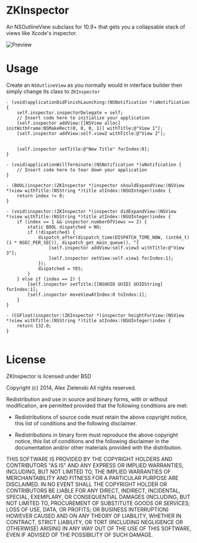 ZKInspector
===========

An NSOutlineView subclass for 10.9+ that gets you a collapsable stack of views like Xcode's inspector.

![Preview](https://github.com/alexzielenski/ZKInspector/raw/master/preview.png "Preview")

Usage
=====

Create an `NSOutlineView` as you normally would in interface builder then simply change its class to `ZKInspector`

```objc
- (void)applicationDidFinishLaunching:(NSNotification *)aNotification {
    self.inspector.inspectorDelegate = self;
    // Insert code here to initialize your application
    [self.inspector addView:[[NSView alloc] initWithFrame:NSMakeRect(0, 0, 0, 1)] withTitle:@"View 1"];
    [self.inspector addView:self.view2 withTitle:@"View 2"];

    
    [self.inspector setTitle:@"New Title" forIndex:0];    
}

- (void)applicationWillTerminate:(NSNotification *)aNotification {
    // Insert code here to tear down your application
}

- (BOOL)inspector:(ZKInspector *)inspector shouldExpandView:(NSView *)view withTitle:(NSString *)title atIndex:(NSUInteger)index {
    return index != 0;
}

- (void)inspector:(ZKInspector *)inspector didExpandView:(NSView *)view withTitle:(NSString *)title atIndex:(NSUInteger)index {
    if (index == 1 && inspector.numberOfViews == 2) {
        static BOOL dispatched = NO;
        if (!dispatched) {
            dispatch_after(dispatch_time(DISPATCH_TIME_NOW, (int64_t)(1 * NSEC_PER_SEC)), dispatch_get_main_queue(), ^{
                [self.inspector addView:self.view3 withTitle:@"View 3"];
                [self.inspector setView:self.view1 forIndex:1];
            });
            dispatched = YES;
        }
    } else if (index == 2) {
        [self.inspector setTitle:[[NSUUID UUID] UUIDString] forIndex:1];
        [self.inspector moveViewAtIndex:0 toIndex:1];
    }
}

- (CGFloat)inspector:(ZKInspector *)inspector heightForView:(NSView *)view withTitle:(NSString *)title atIndex:(NSUInteger)index {
    return 132.0;
}


```

License
=======

ZKInspector is licensed under BSD

Copyright (c) 2014, Alex Zielenski
All rights reserved.

Redistribution and use in source and binary forms, with or without
modification, are permitted provided that the following conditions are met:

* Redistributions of source code must retain the above copyright notice, this
  list of conditions and the following disclaimer.

* Redistributions in binary form must reproduce the above copyright notice,
  this list of conditions and the following disclaimer in the documentation
  and/or other materials provided with the distribution.

THIS SOFTWARE IS PROVIDED BY THE COPYRIGHT HOLDERS AND CONTRIBUTORS "AS IS"
AND ANY EXPRESS OR IMPLIED WARRANTIES, INCLUDING, BUT NOT LIMITED TO, THE
IMPLIED WARRANTIES OF MERCHANTABILITY AND FITNESS FOR A PARTICULAR PURPOSE ARE
DISCLAIMED. IN NO EVENT SHALL THE COPYRIGHT HOLDER OR CONTRIBUTORS BE LIABLE
FOR ANY DIRECT, INDIRECT, INCIDENTAL, SPECIAL, EXEMPLARY, OR CONSEQUENTIAL
DAMAGES (INCLUDING, BUT NOT LIMITED TO, PROCUREMENT OF SUBSTITUTE GOODS OR
SERVICES; LOSS OF USE, DATA, OR PROFITS; OR BUSINESS INTERRUPTION) HOWEVER
CAUSED AND ON ANY THEORY OF LIABILITY, WHETHER IN CONTRACT, STRICT LIABILITY,
OR TORT (INCLUDING NEGLIGENCE OR OTHERWISE) ARISING IN ANY WAY OUT OF THE USE
OF THIS SOFTWARE, EVEN IF ADVISED OF THE POSSIBILITY OF SUCH DAMAGE.
